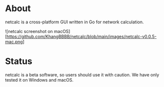 # About

netcalc is a cross-platform GUI written in Go for network calculation.

![netcalc screenshot on macOS][https://github.com/KhangBBBB/netcalc/blob/main/images/netcalc-v0.0.5-mac.png]


# Status

netcalc is a beta software, so users should use it with caution.
We have only tested it on Windows and macOS.
